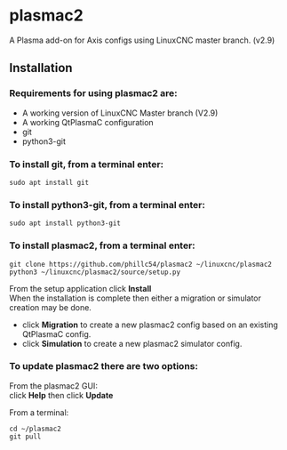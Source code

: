 # plasmac2
A Plasma add-on for Axis configs using  LinuxCNC master branch. (v2.9)

## Installation
### Requirements for using plasmac2 are:
  * A working version of LinuxCNC Master branch (V2.9)
  * A working QtPlasmaC configuration
  * git
  * python3-git

### To install git, from a terminal enter:  
```console
sudo apt install git
```

### To install python3-git, from a terminal enter:  
```console
sudo apt install python3-git
```

### To install plasmac2, from a terminal enter:  
```console
git clone https://github.com/phillc54/plasmac2 ~/linuxcnc/plasmac2
python3 ~/linuxcnc/plasmac2/source/setup.py
```
From the setup application click **Install**  
When the installation is complete then either a migration or simulator creation may be done.
  * click **Migration** to create a new plasmac2 config based on an existing QtPlasmaC config.
  * click **Simulation** to create a new plasmac2 simulator config.

### To update plasmac2 there are two options:

From the plasmac2 GUI:  
click **Help** then click **Update**

From a terminal:
```console
cd ~/plasmac2
git pull
```
